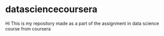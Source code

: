 # datasciencecoursera
Hi This is my repository made as a part of  the assignment in data science course from coursera
